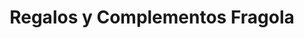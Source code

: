 ---
title: "Regalos y Complementos Fragola"
url: /toledo/regalos-y-complementos-fragola/
shop: Andenken
---